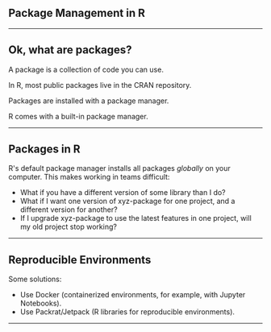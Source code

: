 ## Package Management in R

---

## Ok, what are packages?

A package is a collection of code you can use.

In R, most public packages live in the CRAN repository.

Packages are installed with a package manager.

R comes with a built-in package manager.

---

## Packages in R

R's default package manager installs all packages _globally_ on your computer. This makes working in teams difficult:

* What if you have a different version of some library than I do?
* What if I want one version of xyz-package for one project, and a different version for another?
* If I upgrade xyz-package to use the latest features in one project, will my old project stop working?

---

## Reproducible Environments

Some solutions:

* Use Docker (containerized environments, for example, with Jupyter Notebooks).
* Use Packrat/Jetpack (R libraries for reproducible environments).

---
